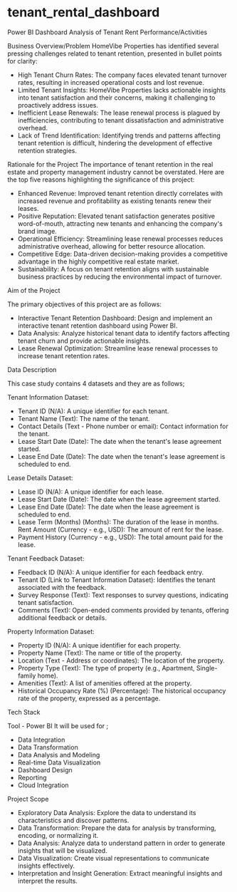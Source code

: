 # tenant_rental_dashboard
Power BI Dashboard Analysis of Tenant Rent Performance/Activities

Business Overview/Problem
HomeVibe Properties has identified several pressing challenges related to tenant retention, presented in bullet points for clarity:

- High Tenant Churn Rates: The company faces elevated tenant turnover rates, resulting in increased operational costs and lost revenue. 
- Limited Tenant Insights: HomeVibe Properties lacks actionable insights into tenant satisfaction and their concerns, making it challenging to proactively address issues. 
- Inefficient Lease Renewals: The lease renewal process is plagued by inefficiencies, contributing to tenant dissatisfaction and administrative overhead. 
- Lack of Trend Identification: Identifying trends and patterns affecting tenant retention is difficult, hindering the development of effective retention strategies.

Rationale for the Project
The importance of tenant retention in the real estate and property management industry cannot be overstated. Here are the top five reasons highlighting the significance of this project:

- Enhanced Revenue: Improved tenant retention directly correlates with increased revenue and profitability as existing tenants renew their leases. 
- Positive Reputation: Elevated tenant satisfaction generates positive word-of-mouth, attracting new tenants and enhancing the company's brand image. 
- Operational Efficiency: Streamlining lease renewal processes reduces administrative overhead, allowing for better resource allocation. 
- Competitive Edge: Data-driven decision-making provides a competitive advantage in the highly competitive real estate market. 
- Sustainability: A focus on tenant retention aligns with sustainable business practices by reducing the environmental impact of turnover.

Aim of the Project

The primary objectives of this project are as follows:

- Interactive Tenant Retention Dashboard: Design and implement an interactive tenant retention dashboard using Power BI. 
- Data Analysis: Analyze historical tenant data to identify factors affecting tenant churn and provide actionable insights. 
- Lease Renewal Optimization: Streamline lease renewal processes to increase tenant retention rates.

Data Description

This case study contains 4 datasets and  they are as follows;

Tenant Information Dataset:

 - Tenant ID (N/A): A unique identifier for each tenant. 
 - Tenant Name (Text): The name of the tenant. 
 - Contact Details (Text - Phone number or email): Contact information for the tenant. 
 - Lease Start Date (Date): The date when the tenant's lease agreement started. 
 - Lease End Date (Date): The date when the tenant's lease agreement is scheduled to end. 

Lease Details Dataset:

 - Lease ID (N/A): A unique identifier for each lease. 
 - Lease Start Date (Date): The date when the lease agreement started. 
 - Lease End Date (Date): The date when the lease agreement is scheduled to end. 
 - Lease Term (Months) (Months): The duration of the lease in months. 
   Rent Amount (Currency - e.g., USD): The amount of rent for the lease. 
 - Payment History (Currency - e.g., USD): The total amount paid for the lease. 

Tenant Feedback Dataset:

 - Feedback ID (N/A): A unique identifier for each feedback entry. 
 - Tenant ID (Link to Tenant Information Dataset): Identifies the tenant associated with the feedback. 
 - Survey Response (Text): Text responses to survey questions, indicating tenant satisfaction. 
 - Comments (Text): Open-ended comments provided by tenants, offering additional feedback or details. 

Property Information Dataset:

 - Property ID (N/A): A unique identifier for each property. 
 - Property Name (Text): The name or title of the property. 
 - Location (Text - Address or coordinates): The location of the property. 
 - Property Type (Text): The type of property (e.g., Apartment, Single-family home). 
 - Amenities (Text): A list of amenities offered at the property. 
 - Historical Occupancy Rate (%) (Percentage): The historical occupancy rate of the property, expressed as a percentage.


Tech Stack

 Tool - Power BI
  It will be used for ;

 - Data Integration 
 - Data Transformation 
 - Data Analysis and Modeling 
 - Real-time Data Visualization 
 - Dashboard Design 
 - Reporting 
 - Cloud Integration

Project Scope

 - Exploratory Data Analysis: Explore the data to understand its characteristics and discover patterns. 
 - Data Transformation: Prepare the data for analysis by transforming, encoding, or normalizing it. 
 - Data Analysis: Analyze data to understand pattern in order to generate insights that will be visualized. 
 - Data Visualization: Create visual representations to communicate insights effectively. 
 - Interpretation and Insight Generation: Extract meaningful insights and interpret the results. 
